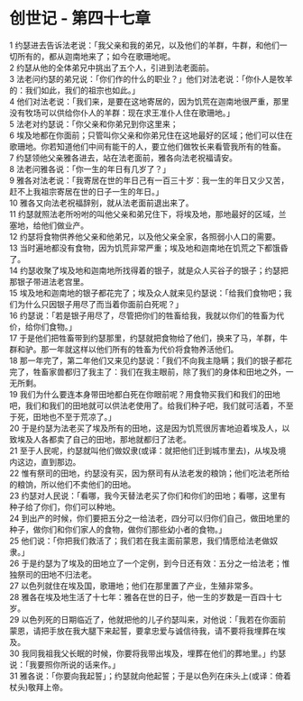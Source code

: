 # 创世记 - 第四十七章
  
 1 约瑟进去告诉法老说：「我父亲和我的弟兄，以及他们的羊群，牛群，和他们一切所有的，都从迦南地来了；如今在歌珊地呢。  
 2 约瑟从他的全体弟兄中挑出了五个人，引进到法老面前。  
 3 法老问约瑟的弟兄说：「你们作的什么的职业？」他们对法老说：「你仆人是牧羊的：我们如此，我们的祖宗也如此。」  
 4 他们对法老说：「我们来，是要在这地寄居的，因为饥荒在迦南地很严重，那里没有牧场可以供给你仆人的羊群：现在求王准仆人住在歌珊地。」  
 5 法老对约瑟说：「你父亲和你弟兄到你这里来；  
 6 埃及地都在你面前；只管叫你父亲和你弟兄住在这地最好的区域；他们可以住在歌珊地。你若知道他们中间有能干的人，要立他们做牧长来看管我所有的牲畜。  
 7 约瑟领他父亲雅各进去，站在法老面前，雅各向法老祝福请安。  
 8 法老问雅各说：「你一生的年日有几岁了？」  
 9 雅各对法老说：「我寄居在世的年日己有一百三十岁：我一生的年日又少又苦，赶不上我祖宗寄居在世的日子一生的年日。」  
 10 雅各又向法老祝福辞别，就从法老面前退出来了。  
 11 约瑟就照法老所吩咐的叫他父亲和弟兄住下，将埃及地，那地最好的区域，兰塞地，给他们做业产。  
 12 约瑟将食物供养他父亲和他弟兄，以及他父亲全家，各照弱小人口的需要。  
 13 当时遍地都没有食物，因为饥荒非常严重；埃及地和迦南地在饥荒之下都饿昏了。  
 14 约瑟收聚了埃及地和迦南地所找得着的银子，就是众人买谷子的银子；约瑟把那银子带进法老宫里。  
 15 埃及地和迦南地的银子都花完了；埃及众人就来见约瑟说：「给我们食物吧；我们为什么只因银子用尽了而当着你面前白死呢？」  
 16 约瑟说：「若是银子用尽了，尽管把你们的牲畜给我，我就以你们的牲畜为代价，给你们食物。」  
 17 于是他们把牲畜带到约瑟那里，约瑟就把食物给了他们，换来了马，羊群，牛群和驴。那一年就这样以他们所有的牲畜为代价将食物养活他们。  
 18 那一年完了，第二年他们又来见约瑟说：「我们不向我主隐瞒；我们的银子都花完了，牲畜家兽都归了我主了：我们在我主眼前，除了我们的身体和田地之外，一无所剩。  
 19 我们为什么要连本身带田地都白死在你眼前呢？用食物买我们和我们的田地吧，我们和我们的田地就可以供法老使用了。给我们种子吧，我们就可活着，不至于死，田地也不至于荒凉了。」  
 20 于是约瑟为法老买了埃及所有的田地，这是因为饥荒很厉害地迫着埃及人，以致埃及人各都卖了自己的田地，那地就都归了法老。  
 21 至于人民呢，约瑟就叫他们做奴隶(或译：就把他们迁到城市里去)，从埃及境内这边，直到那边。  
 22 惟有祭司的田地，约瑟没有买，因为祭司有从法老发的粮饷；他们吃法老所给的粮饷，所以他们不卖他们的田地。  
 23 约瑟对人民说：「看哪，我今天替法老买了你们和你们的田地；看哪，这里有种子给了你们，你们可以种地。  
 24 到出产的时候，你们要把五分之一给法老，四分可以归你们自己，做田地里的种子，做你们和你们家人的食物，做你们那些幼小者的食物。」  
 25 他们说：「你把我们救活了；我们若在我主面前蒙恩，我们情愿给法老做奴隶。」  
 26 于是约瑟为了埃及的田地立了一个定例，到今日还有效：五分之一给法老；惟独祭司的田地不归法老。  
 27 以色列就住在埃及国，歌珊地；他们在那里置了产业，生殖非常多。  
 28 雅各在埃及地生活了十七年：雅各在世的日子，他一生的岁数是一百四十七岁。  
 29 以色列死的日期临近了，他就把他的儿子约瑟叫来，对他说：「我若在你面前蒙恩，请把手放在我大腿下来起誓，要拿忠爱与诚信待我，请不要将我埋葬在埃及。  
 30 我同我祖我父长眠的时候，你要将我带出埃及，埋葬在他们的葬地里。」约瑟说：「我要照你所说的话来作。」  
 31 雅各说：「你要向我起誓」；约瑟就向他起誓；于是以色列在床头上(或译：倚着杖头)敬拜上帝。